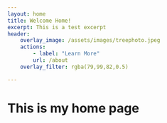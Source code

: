 ```yaml
---
layout: home
title: Welcome Home!
excerpt: This is a test excerpt
header:
    overlay_image: /assets/images/treephoto.jpeg
    actions:
        - label: "Learn More"
        url: /about
    overlay_filter: rgba(79,99,82,0.5)

---
```


# This is my home page

